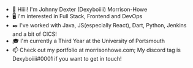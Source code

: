 - 👋 Hiiii! I'm Johnny Dexter (Dexyboiiii) Morrison-Howe
- 🖥️ I'm interested in Full Stack, Frontend and DevOps
- ✒️ I've worked with Java, JS(especially React), Dart, Python, Jenkins and a bit of CICS!
- 🎓 I'm currently a Third Year at the University of Portsmouth
- 📫 Check out my portfolio at morrisonhowe.com; My discord tag is Dexyboiiii#0001 if you want to get in touch!

<!---
Dexyboiiii/Dexyboiiii is a ✨ special ✨ repository because its `README.md` (this file) appears on your GitHub profile.
You can click the Preview link to take a look at your changes.
--->

